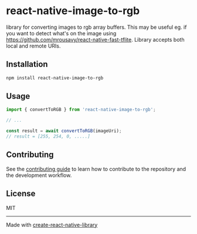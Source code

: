 # react-native-image-to-rgb

library for converting images to rgb array buffers. This may be useful eg. if you want to detect what's on the image using https://github.com/mrousavy/react-native-fast-tflite. Library accepts both local and remote URIs.

## Installation

```sh
npm install react-native-image-to-rgb
```

## Usage

```js
import { convertToRGB } from 'react-native-image-to-rgb';

// ...

const result = await convertToRGB(imageUri);
// result = [255, 254, 0, .....]
```

## Contributing

See the [contributing guide](CONTRIBUTING.md) to learn how to contribute to the repository and the development workflow.

## License

MIT

---

Made with [create-react-native-library](https://github.com/callstack/react-native-builder-bob)
